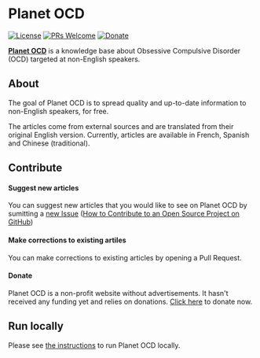 Planet OCD
=======

[![License](https://img.shields.io/badge/license-MIT-blue.svg)](./LICENSE)
[![PRs Welcome](https://img.shields.io/badge/PRs-welcome-brightgreen.svg?style=flat-square)](http://makeapullrequest.com)
[![Donate](https://img.shields.io/badge/Paypal-Donate-green.svg?logo=paypal&style=flat)](https://www.paypal.com/cgi-bin/webscr?cmd=_s-xclick&hosted_button_id=23LG7JTZSCA54&source=url)

[**Planet OCD**](https://planeteTOC.org/) is a knowledge base about Obsessive Compulsive Disorder (OCD) targeted at non-English speakers.

About
-----

The goal of Planet OCD is to spread quality and up-to-date information to non-English speakers, for free.

The articles come from external sources and are translated from their original English version. Currently, articles are available in French, Spanish and Chinese (traditional).

Contribute
----------

#### Suggest new articles

You can suggest new articles that you would like to see on Planet OCD by sumitting a [new Issue](https://github.com/AurelienGasser/planetocd/issues) ([How to Contribute to an Open Source Project on GitHub](https://egghead.io/series/how-to-contribute-to-an-open-source-project-on-github))

#### Make corrections to existing artiles

You can make corrections to existing articles by opening a Pull Request.

#### Donate

Planet OCD is a non-profit website without advertisements. It hasn't received any funding yet and relies on donations. [Click here](https://www.paypal.com/cgi-bin/webscr?cmd=_s-xclick&hosted_button_id=23LG7JTZSCA54&source=url) to donate now.

Run locally
-----------

Please see [the instructions](./run-local.md) to run Planet OCD locally.

